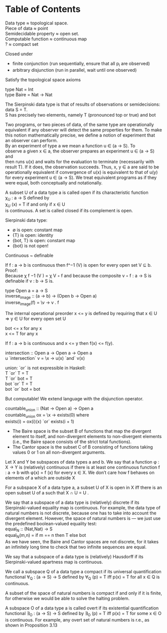 
# Table of Contents



Data type ≈ topological space.  
Piece of data ≈ point  
Semidecidable property ≈ open set.  
Computable function ≈ continuous map  
? ≈ compact set  

Closed under  

-   finite conjunction (run sequentially, ensure that all p<sub>i</sub> are observed)
-   arbitrary disjunction (run in parallel, wait until one observed)

Satisfy the topological space axioms  

type Nat = Int  
type Baire = Nat -> Nat  

The Sierpinski data type is that of results of observations or semidecisions:  
data S = T.  
S has precisely two elements, namely T (pronounced top or true) and bot  

Two programs, or two pieces of data, of the same type are operationally  
equivalent if any observer will detect the same properties for them. To make  
this notion mathematically precise, we define a notion of experiment that  
an observer can perform.  
By an experiment of type a we mean a function u ∈ (a → S). To  
observe a given x ∈ a, the observer prepares an experiment u ∈ (a → S) and  
then runs u(x) and waits for the evaluation to terminate (necessarily with  
result T). If it does, the observation succeeds. Thus, x, y ∈ a are said to be  
operationally equivalent if convergence of u(x) is equivalent to that of u(y)  
for every experiment u ∈ (a → S). We treat equivalent programs as if they  
were equal, both conceptually and notationally.  

A subset U of a data type a is called open if its characteristic function  
χ<sub>U</sub> : a → S defined by  
χ<sub>U</sub> (x) = T if and only if x ∈ U  
is continuous. A set is called closed if its complement is open.  

Sierpinski data type:  

-   ∅ is open: constant map
-   {T} is open: identity
-   {bot, T} is open: constant map
-   {bot} is not open!

Continuous ~ definable  

If f : a → b is continuous then f^−1 (V) is open for every open set V ⊆ b.  
Proof:  
	Because χ f −1 (V ) = χ V ◦ f and because the composite v ◦ f : a → S is definable if v : b → S is.  

type Open a = a -> S  
inverse<sub>image</sub> :: (a -> b) -> (Open b -> Open a)  
inverse<sub>image</sub>(f) = \v -> v . f  

The internal operational preorder x <= y is defined by requiring that x ∈ U => y ∈ U for every open set U  

bot <= x for any x  
x <= T for any x  

If f : a → b is continuous and x <= y then f(x) <= f(y).  

intersection :: Open a -> Open a -> Open a  
u \`intersection\` v = \x -> u(x) \`and\` v(x)  

union: \`or\` is not expressible in Haskell:  
T \`or\` T = T  
T \`or\` bot = T  
bot \`or\` T = T  
bot \`or\` bot = bot  

But computable! We extend language with the disjunction operator.  

countable<sub>union</sub> :: (Nat -> Open a) -> Open a  
countable<sub>union</sub> ox = \x -> exists(0) where  
	exists(i) = ox(i)(x) \`or\` exists(i + 1)  

-   The Baire space is the subset B of functions that map the divergent element to itself, and non-divergent elements to non-divergent elements (i.e., the Baire space consists of the strict total functions).
-   The Cantor space is the subset C of B consisting of functions taking values 0 or 1 on all non-divergent arguments.

Let X and Y be subspaces of data types a and b. We say that a function φ : X → Y is (relatively) continuous if there is at least one continuous function f : a → b with φ(x) = f (x) for every x ∈ X. We don’t care how f behaves on elements of a which are outside X  

For a subspace X of a data type a, a subset U of X is open in X iff there is an open subset U of a such that X ∩ U = U .  

We say that a subspace of a data type is (relatively) discrete if its Sierpinski-valued equality map is continuous. For example, the data type of natural numbers is not discrete, because one has to take into account the divergent element. However, the space of natural numbers is — we just use the predefined boolean-valued equality test:  
equal<sub>N</sub> :: (Nat,Nat) -> S  
equal<sub>N</sub>(m,n) = if m == n then T else bot  
As we have seen, the Baire and Cantor spaces are not discrete, for it takes an infinitely long time to check that two infinite sequences are equal.  

We say that a subspace of a data type is (relatively) Hausdorff if its Sierpinski-valued apartness map is continuous.  

We call a subspace Q of a data type a compact if its universal quantification functional ∀<sub>Q</sub> : (a → S) → S defined by ∀<sub>Q</sub> (p) = T iff p(x) = T for all x ∈ Q is continuous.  

A subset of the space of natural numbers is compact if and only if it is finite, for otherwise we would be able to solve the halting problem.  

A subspace O of a data type a is called overt if its existential quantification functional ∃<sub>O</sub> : (a → S) → S defined by ∃<sub>O</sub> (p) = T iff p(x) = T for some x ∈ O is continuous. For example, any overt set of natural numbers is r.e., as shown in Proposition 3.13  

